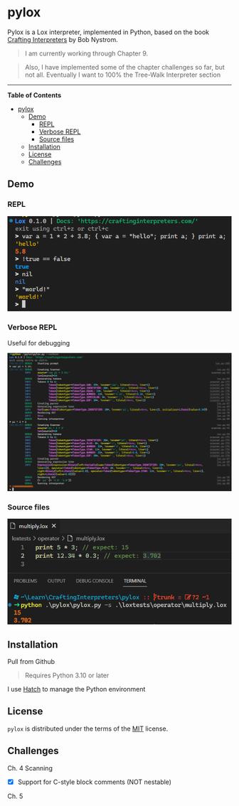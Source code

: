 # pylox

<!-- [![PyPI - Version](https://img.shields.io/pypi/v/pylox.svg)](https://pypi.org/project/pylox)
[![PyPI - Python Version](https://img.shields.io/pypi/pyversions/pylox.svg)](https://pypi.org/project/pylox) -->

Pylox is a Lox interpreter, implemented in Python, based on the book [Crafting Interpreters](https://craftinginterpreters.com/)
by Bob Nystrom.

> I am currently working through Chapter 9.

> Also, I have implemented some of the chapter challenges so far, but not all. Eventually I want to 100% the Tree-Walk Interpreter section

-----

**Table of Contents**

- [pylox](#pylox)
  - [Demo](#demo)
    - [REPL](#repl)
    - [Verbose REPL](#verbose-repl)
    - [Source files](#source-files)
  - [Installation](#installation)
  - [License](#license)
  - [Challenges](#challenges)

## Demo

### REPL

![pylox demo](./pylox-demo.png)

### Verbose REPL

Useful for debugging

![pylox demo verbose](./pylox-demo-verbose.png)

### Source files

![pylox demo src](./pylox-demo-src.png)

## Installation

Pull from Github

> Requires Python 3.10 or later

I use [Hatch](https://hatch.pypa.io/latest/) to manage the Python environment


## License

`pylox` is distributed under the terms of the [MIT](https://spdx.org/licenses/MIT.html) license.

## Challenges

Ch. 4 Scanning

- [X] Support for C-style block comments (NOT nestable)


Ch. 5 